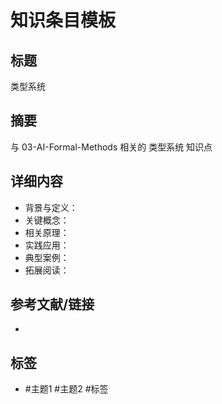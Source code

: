 # 知识条目模板

## 标题

类型系统

## 摘要

与 03-AI-Formal-Methods 相关的 类型系统 知识点

## 详细内容

- 背景与定义：
- 关键概念：
- 相关原理：
- 实践应用：
- 典型案例：
- 拓展阅读：

## 参考文献/链接

-

## 标签

- #主题1 #主题2 #标签
